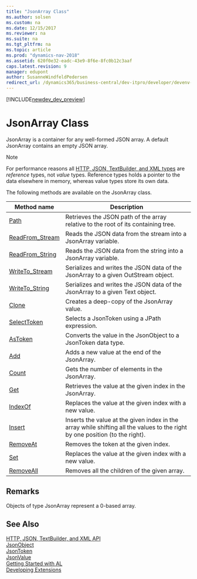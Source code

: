```yaml
---
title: "JsonArray Class" 
ms.author: solsen
ms.custom: na
ms.date: 12/15/2017
ms.reviewer: na
ms.suite: na
ms.tgt_pltfrm: na
ms.topic: article
ms.prod: "dynamics-nav-2018"
ms.assetid: 620f0e32-eadc-43e9-8f6e-8fc0b12c3aaf
caps.latest.revision: 9
manager: edupont
author: SusanneWindfeldPedersen
redirect_url: /dynamics365/business-central/dev-itpro/developer/devenv-restapi-overview
---
```


[!INCLUDE[newdev_dev_preview](../includes/newdev_dev_preview.md)]

# JsonArray Class
JsonArray is a container for any well-formed JSON array. A default JsonArray contains an empty JSON array.

> [!NOTE]
> For performance reasons all [HTTP, JSON, TextBuilder, and XML types](../devenv-restapi-overview.md) are *reference* types, not *value* types. Reference types holds a pointer to the data elsewhere in memory, whereas value types store its own data.

The following methods are available on the JsonArray class.

|Method name|Description|
|-----------|-----------|
|[Path](jsonarray-path-method.md)|Retrieves the JSON path of the array relative to the root of its containing tree.|
|[ReadFrom_Stream](jsonarray-readfrom-stream-method.md)|Reads the JSON data from the stream into a JsonArray variable.|
|[ReadFrom_String](jsonarray-readfrom-string-method.md)|Reads the JSON data from the string into a JsonArray variable.|
|[WriteTo_Stream](jsonarray-writeto-stream-method.md)|Serializes and writes the JSON data of the JsonArray to a given OutStream object.|
|[WriteTo_String](jsonarray-writeto-string-method.md)|Serializes and writes the JSON data of the JsonArray to a given Text object.|
|[Clone](jsontoken-clone-method.md)|Creates a deep-copy of the JsonArray value.|
|[SelectToken](jsontoken-selecttoken-method.md)|Selects a JsonToken using a JPath expression.|
|[AsToken](jsonarray-astoken-method.md)|Converts the value in the JsonObject to a JsonToken data type.|
|[Add](jsonarray-add-method.md)|Adds a new value at the end of the JsonArray.|
|[Count](jsonarray-count-method.md)|Gets the number of elements in the JsonArray.|
|[Get](jsonarray-get-method.md)|Retrieves the value at the given index in the JsonArray.|
|[IndexOf](jsonarray-indexof-method.md)|Replaces the value at the given index with a new value.|
|[Insert](jsonarray-insert-method.md)|Inserts the value at the given index in the array while shifting all the values to the right by one position (to the right).|
|[RemoveAt](jsonarray-removeat-method.md)|Removes the token at the given index.|
|[Set](jsonarray-set-method.md)|Replaces the value at the given index with a new value.|
|[RemoveAll](jsonarray-removeall-method.md)|Removes all the children of the given array.|

## Remarks
Objects of type JsonArray represent a 0-based array.

## See Also
[HTTP, JSON, TextBuilder, and XML API](../devenv-restapi-overview.md)  
[JsonObject](jsonobject-class.md)  
[JsonToken](jsontoken-class.md)  
[JsonValue](jsonvalue-class.md)  
[Getting Started with AL](../devenv-get-started.md)  
[Developing Extensions](../devenv-dev-overview.md)  
